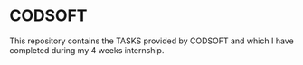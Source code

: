 # CODSOFT
This repository contains the TASKS provided by CODSOFT and which I have completed during my 4 weeks internship.
